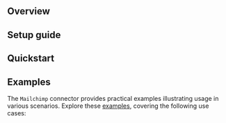 ## Overview

[//]: # (TODO: Add overview mentioning the purpose of the module, supported REST API versions, and other high-level details.)

## Setup guide

[//]: # (TODO: Add detailed steps to obtain credentials and configure the module.)

## Quickstart

[//]: # (TODO: Add a quickstart guide to demonstrate a basic functionality of the module, including sample code snippets.)

## Examples

The `Mailchimp` connector provides practical examples illustrating usage in various scenarios. Explore these [examples](https://github.com/module-ballerinax-mailchimp/tree/main/examples/), covering the following use cases:

[//]: # (TODO: Add examples)
